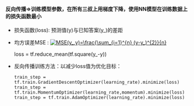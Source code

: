 #### 反向传播=>训练模型参数，在所有三叔上用梯度下降，使用NN模型在训练数据上的损失函数最小

+ 损失函数(loss): 预测值(y)与已知答案(y_)的差距

+ 均方误差MSE : <a href="https://www.codecogs.com/eqnedit.php?latex=MSE(y_,y)=\frac{\sum_{i=1}^{n}&space;(y-y_)^{2}}{n}" target="_blank"><img src="https://latex.codecogs.com/gif.latex?MSE(y_,y)=\frac{\sum_{i=1}^{n}&space;(y-y_)^{2}}{n}" title="MSE(y_,y)=\frac{\sum_{i=1}^{n} (y-y_)^{2}}{n}" /></a>

   loss = tf.reduce_mean(tf.square(y_-y))

+ 反向传播训练方法：以减少loss值为优化目标：
    ```
    train_step = tf.train.GradientDescentOptimizer(learning_rate).minimize(loss)
    train_step = tf.train.MomentumOptimizer(learning_rate,momentum).minimize(loss)
    train_step = tf.train.AdamOptimizer(learning_rate).minimize(loss)
    ```
